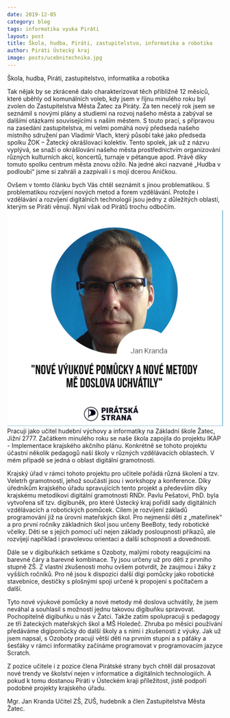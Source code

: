 ```yaml
---
date: 2019-12-05
category: blog
tags: informatika vyuka Piráti
layout: post
title: Škola, hudba, Piráti, zastupitelstvo, informatika a robotika
author: Piráti Ústecký kraj
image: posts/ucebnitechnika.jpg
---
```



Škola, hudba, Piráti, zastupitelstvo, informatika a robotika

Tak nějak by se zkráceně dalo charakterizovat těch přibližně 12 měsíců, které uběhly od komunálních voleb, kdy jsem v říjnu minulého roku byl zvolen do Zastupitelstva Města Žatec za Piráty. Za ten necelý rok jsem se seznámil s novými plány a studiemi na rozvoj našeho města a zabýval se dalšími otázkami souvisejícími s naším městem. S touto prací, s přípravou na zasedání zastupitelstva, mi velmi pomáhá nový předseda našeho místního sdružení pan Vladimír Vlach, který působí také jako předseda spolku ŽOK – Žatecký okrášlovací kolektiv. Tento spolek, jak už z názvu vyplývá, se snaží o okrášlování našeho města prostřednictvím organizování různých kulturních akcí, koncertů, turnaje v pétanque apod. Právě díky tomuto spolku centrum města znovu ožilo. Na jedné akci nazvané „Hudba v podloubí“ jsme si zahráli a zazpívali i s mojí dcerou Aničkou.

Ovšem v tomto článku bych Vás chtěl seznámit s jinou problematikou. S problematikou rozvíjení nových metod a forem vzdělávání. Protože i vzdělávání a rozvíjení digitálních technologií jsou jedny z důležitých oblastí, kterým se Piráti věnují. Nyní však od Pirátů trochu odbočím.
![Jan Kranda](/assets/img/posts/jankranda.jpg)
Pracuji jako učitel hudební výchovy a informatiky na Základní škole Žatec, Jižní 2777. Začátkem minulého roku se naše škola zapojila do projektu IKAP - Implementace krajského akčního plánu. Konkrétně se tohoto projektu účastní několik pedagogů naší školy v různých vzdělávacích oblastech. V mém případě se jedná o oblast digitální gramotnosti.

Krajský úřad v rámci tohoto projektu pro učitele pořádá různá školení a tzv. Veletrh gramotností, jehož součástí jsou i workshopy a konference. Díky úředníkům krajského úřadu spravujících tento projekt a především díky krajskému metodikovi digitální gramotnosti RNDr. Pavlu Pešatovi, PhD. byla vytvořena síť tzv. digibuněk, pro které  Ústecký kraj pořídil sady digitálních vzdělávacích a robotických pomůcek. Cílem je rozvíjení základů programování již na úrovni mateřských škol. Pro nejmenší děti z „mateřinek“ a pro první ročníky základních škol jsou určeny BeeBoty, tedy robotické včelky. Děti se s jejich pomocí učí nejen základy posloupnosti příkazů, ale rozvíjejí například i pravolevou orientaci a další schopnosti a dovednosti.

Dále se v digibuňkách setkáme s Ozoboty, malými roboty reagujícími na barevné čáry a barevné kombinace. Ty jsou určeny už pro děti z prvního stupně ZŠ. Z vlastní zkušenosti mohu ovšem potvrdit, že zaujmou i žáky z vyšších ročníků. Pro ně jsou k dispozici další digi pomůcky jako robotické stavebnice, destičky s plošnými spoji určené k propojení s počítačem a další. 

Tyto nové výukové pomůcky a nové metody mě doslova uchvátily, že jsem neváhal a souhlasil s  možností jednu takovou digibuňku spravovat. Pochopitelně digibuňku u nás v Žatci. Takže zatím spolupracuji s pedagogy ze tří žateckých mateřských škol a MŠ Holedeč. Zhruba po měsíci používání předáváme digipomůcky do další školy a s nimi i zkušenosti z výuky. Jak už jsem napsal, s Ozoboty pracují větší děti na prvním stupni a s páťáky a šesťáky v rámci informatiky začínáme programovat v programovacím jazyce Scratch.

Z pozice učitele i z pozice člena Pirátské strany bych chtěl dál prosazovat nové trendy ve školství nejen v informatice a digitálních technologiích. A pokud k tomu dostanou Piráti v Ústeckém kraji příležitost, jistě podpoří podobné projekty krajského úřadu.

Mgr. Jan Kranda
Učitel ZŠ, ZUŠ, hudebník a člen Zastupitelstva Města Žatec.



        
